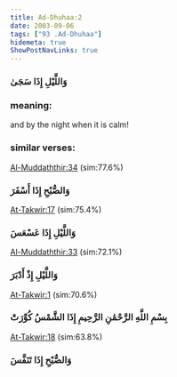 ```yaml
---
title: Ad-Dhuhaa:2
date: 2003-09-06
tags: ["93 .Ad-Dhuhaa"]
hidemeta: true 
ShowPostNavLinks: true 
---
```

### وَاللَّيْلِ إِذَا سَجَىٰ
### meaning: 
and by the night when it is calm!
### similar verses: 

[Al-Muddaththir:34](/74/34) (sim:77.6%)

### وَالصُّبْحِ إِذَا أَسْفَرَ

[At-Takwir:17](/81/17) (sim:75.4%)

### وَاللَّيْلِ إِذَا عَسْعَسَ

[Al-Muddaththir:33](/74/33) (sim:72.1%)

### وَاللَّيْلِ إِذْ أَدْبَرَ

[At-Takwir:1](/81/1) (sim:70.6%)

### بِسْمِ اللَّهِ الرَّحْمَٰنِ الرَّحِيمِ إِذَا الشَّمْسُ كُوِّرَتْ

[At-Takwir:18](/81/18) (sim:63.8%)

### وَالصُّبْحِ إِذَا تَنَفَّسَ
